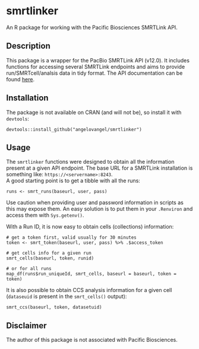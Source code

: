 # smrtlinker
An R package for working with the Pacific Biosciences SMRTLink API.

## Description
This package is a wrapper for the PacBio SMRTLink API (v12.0). It includes functions for accessing several SMRTLink endpoints and aims to provide run/SMRTcell/analsis data in tidy format.
The API documentation can be found [here](https://www.pacb.com/wp-content/uploads/SMRT_Link_Web_Services_API_Use_Cases_v12.0.pdf).
 
## Installation
The package is not available on CRAN (and will not be), so install it with `devtools`:
```
devtools::install_github("angelovangel/smrtlinker")
```
## Usage
The `smrtlinker` functions were designed to obtain all the information present at a given API endpoint. The base URL for a SMRTLink installation is something like:  `https://<servername>:8243`.   
A good starting point is to get a tibble with all the runs:

```
runs <- smrt_runs(baseurl, user, pass)
```
Use caution when providing user and password information in scripts as this may expose them. An easy solution is to put them in your `.Renviron` and access them with `Sys.getenv()`.

With a Run ID, it is now easy to obtain cells (collections) information:

```
# get a token first, valid usually for 30 minutes
token <- smrt_token(baseurl, user, pass) %>% .$access_token

# get cells info for a given run
smrt_cells(baseurl, token, runid)

# or for all runs
map_df(runs$run_uniqueId, smrt_cells, baseurl = baseurl, token = token)
```

It is also possible to obtain CCS analysis information for a given cell (`dataseuid` is present in the `smrt_cells()` output):
```
smrt_ccs(baseurl, token, datasetuid)
```

## Disclaimer
The author of this package is not associated with Pacific Biosciences.
